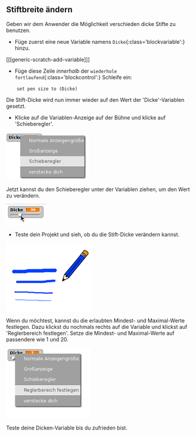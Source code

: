 ## Stiftbreite ändern

Geben wir dem Anwender die Möglichkeit verschieden dicke Stifte zu benutzen.

+ Füge zuerst eine neue Variable namens `Dicke`{:class='blockvariable':} hinzu.

[[[generic-scratch-add-variable]]]

+ Füge diese Zeile *innerhalb* der `wiederhole fortlaufend`{:class='blockcontrol':} Schleife ein:

```blocks
    set pen size to (Dicke)
```

Die Stift-Dicke wird nun immer wieder auf den Wert der 'Dicke'-Variablen gesetzt.

+ Klicke auf die Variablen-Anzeige auf der Bühne und klicke auf 'Schieberegler'.

![screenshot](images/paint-slider.png)

Jetzt kannst du den Schieberegler unter der Variablen ziehen, um den Wert zu verändern.

![screenshot](images/paint-slider-change.png)

+ Teste dein Projekt und sieh, ob du die Stift-Dicke verändern kannst.

![screenshot](images/paint-width-test.png)

Wenn du möchtest, kannst du die erlaubten Mindest- und Maximal-Werte festlegen. Dazu klickst du nochmals rechts auf die Variable und klickst auf 'Reglerbereich festlegen'. Setze die Mindest- und Maximal-Werte auf passendere wie 1 und 20.

![screenshot](images/paint-slider-max.png)

Teste deine Dicken-Variable bis du zufrieden bist.